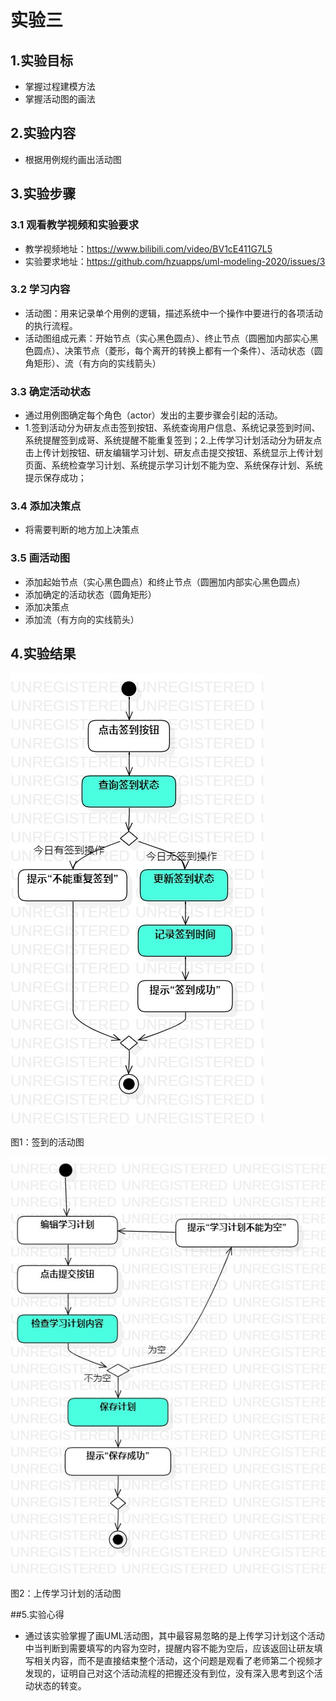 # 实验三

## 1.实验目标

- 掌握过程建模方法
- 掌握活动图的画法

## 2.实验内容

- 根据用例规约画出活动图

## 3.实验步骤

### 3.1 观看教学视频和实验要求

- 教学视频地址：https://www.bilibili.com/video/BV1cE411G7L5
- 实验要求地址：https://github.com/hzuapps/uml-modeling-2020/issues/3

### 3.2 学习内容
- 活动图：用来记录单个用例的逻辑，描述系统中一个操作中要进行的各项活动的执行流程。
- 活动图组成元素：开始节点（实心黑色圆点）、终止节点（圆圈加内部实心黑色圆点）、决策节点（菱形，每个离开的转换上都有一个条件）、活动状态（圆角矩形）、流（有方向的实线箭头）

### 3.3 确定活动状态
- 通过用例图确定每个角色（actor）发出的主要步骤会引起的活动。
- 1.签到活动分为研友点击签到按钮、系统查询用户信息、系统记录签到时间、系统提醒签到成哥、系统提醒不能重复签到；2.上传学习计划活动分为研友点击上传计划按钮、研友编辑学习计划、研友点击提交按钮、系统显示上传计划页面、系统检查学习计划、系统提示学习计划不能为空、系统保存计划、系统提示保存成功；

### 3.4 添加决策点

- 将需要判断的地方加上决策点

### 3.5 画活动图

- 添加起始节点（实心黑色圆点）和终止节点（圆圈加内部实心黑色圆点）
- 添加确定的活动状态（圆角矩形）
- 添加决策点
- 添加流（有方向的实线箭头）
## 4.实验结果

![UML活动图1](./Lab03_ActivityDiagram1.jpg)

图1：签到的活动图

![UML活动图2](./Lab03_ActivityDiagram2.jpg)

图2：上传学习计划的活动图


##5.实验心得
- 通过该实验掌握了画UML活动图，其中最容易忽略的是上传学习计划这个活动中当判断到需要填写的内容为空时，提醒内容不能为空后，应该返回让研友填写相关内容，而不是直接结束整个活动，这个问题是观看了老师第二个视频才发现的，证明自己对这个活动流程的把握还没有到位，没有深入思考到这个活动状态的转变。